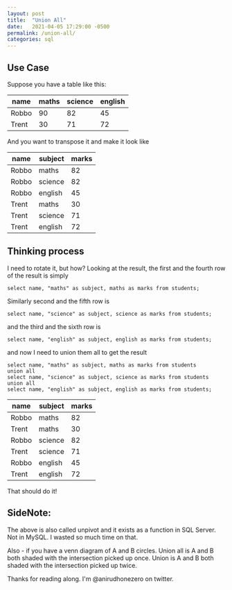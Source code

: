 ```yaml
---
layout: post
title:  "Union All"
date:   2021-04-05 17:29:00 -0500
permalink: /union-all/
categories: sql
---
```

## Use Case
Suppose you have a table like this:

| name      | maths| science | english |
| --------- | ---- | ------- | ------- |
| Robbo     | 90   | 82      | 45      | 
| Trent     | 30   | 71      | 72      |

And you want to transpose it and make it look like

| name      | subject| marks |
| --------- | ------ | ----- |
| Robbo     | maths  | 82    | 
| Robbo     | science| 82    | 
| Robbo     | english| 45    | 
| Trent     | maths  | 30    | 
| Trent     | science| 71    | 
| Trent     | english| 72    |

## Thinking process
I need to rotate it, but how? Looking at the result, the first and the fourth row of the result is simply
```
select name, "maths" as subject, maths as marks from students;
```

Similarly second and the fifth row is
```
select name, "science" as subject, science as marks from students;
```

and the third and the sixth row is
```
select name, "english" as subject, english as marks from students;
```

and now I need to union them all to get the result
```
select name, "maths" as subject, maths as marks from students
union all
select name, "science" as subject, science as marks from students
union all
select name, "english" as subject, english as marks from students;
```

| name      | subject| marks |
| --------- | ------ | ----- |
| Robbo     | maths  | 82    | 
| Trent     | maths  | 30    | 
| Robbo     | science| 82    | 
| Trent     | science| 71    | 
| Robbo     | english| 45    | 
| Trent     | english| 72    |

That should do it!

## SideNote:
The above is also called unpivot and it exists as a function in SQL Server. Not in MySQL. I wasted so much time on that.

Also - if you have a venn diagram of A and B circles.
Union all is A and B both shaded with the intersection picked up once.
Union is A and B both shaded with the intersection picked up twice.

Thanks for reading along. I'm @anirudhonezero on twitter.